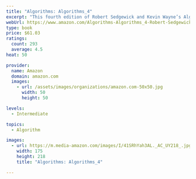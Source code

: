 ```yaml
---
title: "Algorithms: Algorithms_4"
excerpt: "This fourth edition of Robert Sedgewick and Kevin Wayne’s Algorithms is the leading textbook on algorithms today and is widely used in colleges and universities worldwide. "
webUrl: https://www.amazon.com/Algorithms-Algorithms_4-Robert-Sedgewick-ebook/dp/B004P8J1NA/
type: book
price: $61.03
ratings:
  count: 293
  average: 4.5
heat: 50

provider:
  name: Amazon
  domain: amazon.com
  images:
    - url: /assets/images/organizations/amazon.com-50x50.jpg
      width: 50
      height: 50

levels:
  - Intermediate

topics:
  - Algorithm

images:
  - url: https://m.media-amazon.com/images/I/41SRhYah3AL._AC_UY218_.jpg
    width: 175
    height: 218
    title: "Algorithms: Algorithms_4"

---
```


